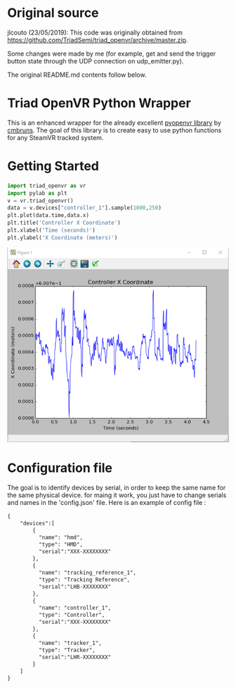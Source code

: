 # Original source

jlcouto (23/05/2019): This code was originally obtained from https://github.com/TriadSemi/triad_openvr/archive/master.zip.

Some changes were made by me (for example, get and send the trigger button state through the UDP connection on udp_emitter.py).

The original README.md contents follow below.


# Triad OpenVR Python Wrapper

This is an enhanced wrapper for the already excellent [pyopenvr library](https://github.com/cmbruns/pyopenvr) by [cmbruns](https://github.com/cmbruns).  The goal of this library is to create easy to use python functions for any SteamVR tracked system.

# Getting Started

```python
import triad_openvr as vr
import pylab as plt
v = vr.triad_openvr()
data = v.devices["controller_1"].sample(1000,250)
plt.plot(data.time,data.x)
plt.title('Controller X Coordinate')
plt.xlabel('Time (seconds)')
plt.ylabel('X Coordinate (meters)')
```

![Example plot of captured data](images/simple_xcoord_plot.png "Example Plot")

# Configuration file

The goal is to identify devices by serial, in order to keep the same name for the same physical device. for maing it work, you just have to change serials and names in the 'config.json' file. Here is an example of config file :

```
{
    "devices":[
        {
          "name": "hmd",
          "type": "HMD",
          "serial":"XXX-XXXXXXXX"
        },
        {
          "name": "tracking_reference_1",
          "type": "Tracking Reference",
          "serial":"LHB-XXXXXXXX"
        },
        {
          "name": "controller_1",
          "type": "Controller",
          "serial":"XXX-XXXXXXXX"
        },
        {
          "name": "tracker_1",
          "type": "Tracker",
          "serial":"LHR-XXXXXXXX"
        }
    ]
}
```
